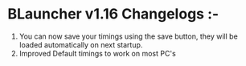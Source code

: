 # BLauncher v1.16 Changelogs :-

1. You can now save your timings using the save button, they will be loaded automatically on next startup.
2. Improved Default timings to work on most PC's
